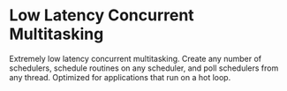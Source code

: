 # Low Latency Concurrent Multitasking

Extremely low latency concurrent multitasking. Create any number of schedulers, schedule routines on any scheduler, and poll schedulers from any thread. Optimized for applications that run on a hot loop.
